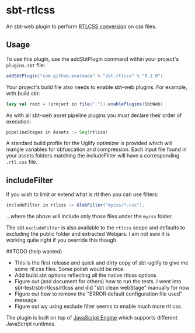 sbt-rtlcss
==========

An sbt-web plugin to perform [RTLCSS conversion](https://github.com/MohammadYounes/rtlcss/) on css files.

Usage
-----
To use this plugin, use the addSbtPlugin command within your project's `plugins.sbt` file:

```scala
addSbtPlugin("com.github.enalmada" % "sbt-rtlcss" % "0.1.0")
```

Your project's build file also needs to enable sbt-web plugins. For example, with build.sbt:

```scala
lazy val root = (project in file(".")).enablePlugins(SbtWeb)
```

As with all sbt-web asset pipeline plugins you must declare their order of execution:

```scala
pipelineStages in Assets := Seq(rtlcss)
```

A standard build profile for the Uglify optimizer is provided which will mangle variables for obfuscation and
compression. Each input file found in your assets folders matching the includeFilter will have a corresponding `.rtl.css` file.

## includeFilter

If you wish to limit or extend what is rtl then you can use filters:
```scala
includeFilter in rtlcss := GlobFilter("mycss/*.css"),
```
...where the above will include only those files under the `mycss` folder.

The sbt `excludeFilter` is also available to the `rtlcss` scope and defaults to excluding the public folder and extracted Webjars.
I am not sure it is working quite right if you override this though.  

##TODO (help wanted)
- This is the first release and quick and dirty copy of sbt-uglify to give me some rtl css files. Some polish would be nice.
- Add build.sbt options reflecting all the native rtlcss options
- Figure out (and document for others) how to run the tests.  I went into sbt-test/sbt-rtlcss/rtlcss and did "sbt clean webStage" manually for now
- Figure out how to remove the "ERROR default configuration file used" message
- Figure out wy using exclude filter seems to enable much more rtl css.

The plugin is built on top of [JavaScript Engine](https://github.com/typesafehub/js-engine) which supports different JavaScript runtimes.


